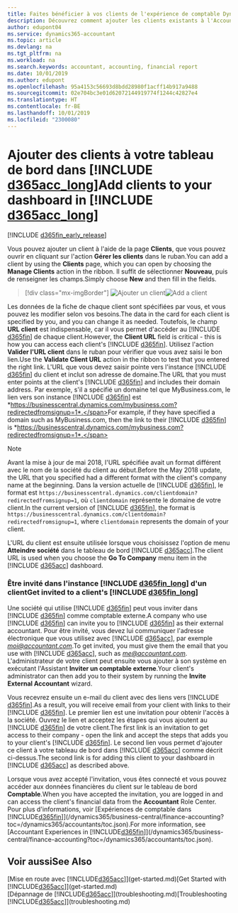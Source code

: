 ```yaml
---
title: Faites bénéficier à vos clients de l'expérience de comptable Dynamics 365 | Microsoft Docs
description: Découvrez comment ajouter les clients existants à l'Accountant Hub pour Dynamics 365.
author: edupont04
ms.service: dynamics365-accountant
ms.topic: article
ms.devlang: na
ms.tgt_pltfrm: na
ms.workload: na
ms.search.keywords: accountant, accounting, financial report
ms.date: 10/01/2019
ms.author: edupont
ms.openlocfilehash: 95a4153c56693d8bdd28980f1acff14b917a9488
ms.sourcegitcommit: 02e704bc3e01d62072144919774f1244c42827e4
ms.translationtype: HT
ms.contentlocale: fr-BE
ms.lasthandoff: 10/01/2019
ms.locfileid: "2300080"
---
```

# <a name="add-clients-to-your-dashboard-in-include-d365acc_longincludesd365acc_long_mdmd"></a><span data-ttu-id="9453c-103">Ajouter des clients à votre tableau de bord dans [!INCLUDE [d365acc_long](includes/d365acc_long_md.md)]</span><span class="sxs-lookup"><span data-stu-id="9453c-103">Add clients to your dashboard in [!INCLUDE [d365acc_long](includes/d365acc_long_md.md)]</span></span>
[!INCLUDE [d365fin_early_release](includes/d365fin_early_release.md.md)]

<span data-ttu-id="9453c-104">Vous pouvez ajouter un client à l'aide de la page **Clients**, que vous pouvez ouvrir en cliquant sur l'action **Gérer les clients** dans le ruban.</span><span class="sxs-lookup"><span data-stu-id="9453c-104">You can add a client by using the **Clients** page, which you can open by choosing the **Manage Clients** action in the ribbon.</span></span> <span data-ttu-id="9453c-105">Il suffit de sélectionner **Nouveau**, puis de renseigner les champs.</span><span class="sxs-lookup"><span data-stu-id="9453c-105">Simply choose **New** and then fill in the fields.</span></span>  

> [!div class="mx-imgBorder"]
> <span data-ttu-id="9453c-106">![Ajouter un client](./media/accountant-add-client/manage-client.png)</span><span class="sxs-lookup"><span data-stu-id="9453c-106">![Add a client](./media/accountant-add-client/manage-client.png)</span></span>

<span data-ttu-id="9453c-107">Les données de la fiche de chaque client sont spécifiées par vous, et vous pouvez les modifier selon vos besoins.</span><span class="sxs-lookup"><span data-stu-id="9453c-107">The data in the card for each client is specified by you, and you can change it as needed.</span></span> <span data-ttu-id="9453c-108">Toutefois, le champ **URL client** est indispensable, car il vous permet d'accéder au [!INCLUDE [d365fin](includes/d365fin_md.md)] de chaque client.</span><span class="sxs-lookup"><span data-stu-id="9453c-108">However, the **Client URL** field is critical - this is how you can access each client's [!INCLUDE [d365fin](includes/d365fin_md.md)].</span></span> <span data-ttu-id="9453c-109">Utilisez l'action **Valider l'URL client** dans le ruban pour vérifier que vous avez saisi le bon lien.</span><span class="sxs-lookup"><span data-stu-id="9453c-109">Use the **Validate Client URL** action in the ribbon to test that you entered the right link.</span></span> <span data-ttu-id="9453c-110">L'URL que vous devez saisir pointe vers l'instance [!INCLUDE [d365fin](includes/d365fin_md.md)] du client et inclut son adresse de domaine.</span><span class="sxs-lookup"><span data-stu-id="9453c-110">The URL that you must enter points at the client's [!INCLUDE [d365fin](includes/d365fin_md.md)] and includes their domain address.</span></span> <span data-ttu-id="9453c-111">Par exemple, s'il a spécifié un domaine tel que MyBusiness.com, le lien vers son instance [!INCLUDE [d365fin](includes/d365fin_md.md)] est *https://businesscentral.dynamics.com/mybusiness.com?redirectedfromsignup=1*.</span><span class="sxs-lookup"><span data-stu-id="9453c-111">For example, if they have specified a domain such as MyBusiness.com, then the link to their [!INCLUDE [d365fin](includes/d365fin_md.md)] is *https://businesscentral.dynamics.com/mybusiness.com?redirectedfromsignup=1*.</span></span>  

> [!NOTE]
>  <span data-ttu-id="9453c-112">Avant la mise à jour de mai 2018, l'URL spécifiée avait un format différent avec le nom de la société du client au début.</span><span class="sxs-lookup"><span data-stu-id="9453c-112">Before the May 2018 update, the URL that you specified had a different format with the client's company name at the beginning.</span></span> <span data-ttu-id="9453c-113">Dans la version actuelle de [!INCLUDE [d365fin](includes/d365fin_md.md)], le format est ```https://businesscentral.dynamics.com/clientdomain?redirectedfromsignup=1```, où ```clientdomain``` représente le domaine de votre client.</span><span class="sxs-lookup"><span data-stu-id="9453c-113">In the current version of [!INCLUDE [d365fin](includes/d365fin_md.md)], the format is ```https://businesscentral.dynamics.com/clientdomain?redirectedfromsignup=1```, where ```clientdomain``` represents the domain of your client.</span></span>  

<span data-ttu-id="9453c-114">L'URL du client est ensuite utilisée lorsque vous choisissez l'option de menu **Atteindre société** dans le tableau de bord [!INCLUDE [d365acc](includes/d365acc_md.md)].</span><span class="sxs-lookup"><span data-stu-id="9453c-114">The client URL is used when you choose the **Go To Company** menu item in the [!INCLUDE [d365acc](includes/d365acc_md.md)] dashboard.</span></span>  

### <a name="get-invited-to-a-clients-include-d365fin_longincludesd365fin_long_mdmd"></a><span data-ttu-id="9453c-115">Être invité dans l'instance [!INCLUDE [d365fin_long](includes/d365fin_long_md.md)] d'un client</span><span class="sxs-lookup"><span data-stu-id="9453c-115">Get invited to a client's [!INCLUDE [d365fin_long](includes/d365fin_long_md.md)]</span></span>
<span data-ttu-id="9453c-116">Une société qui utilise [!INCLUDE [d365fin](includes/d365fin_md.md)] peut vous inviter dans [!INCLUDE [d365fin](includes/d365fin_md.md)] comme comptable externe.</span><span class="sxs-lookup"><span data-stu-id="9453c-116">A company who use [!INCLUDE [d365fin](includes/d365fin_md.md)] can invite you to [!INCLUDE [d365fin](includes/d365fin_md.md)] as their external accountant.</span></span> <span data-ttu-id="9453c-117">Pour être invité, vous devez lui communiquer l'adresse électronique que vous utilisez avec [!INCLUDE [d365acc](includes/d365acc_md.md)], par exemple <em>moi@accountant.com</em>.</span><span class="sxs-lookup"><span data-stu-id="9453c-117">To get invited, you must give them the email that you use with [!INCLUDE [d365acc](includes/d365acc_md.md)], such as <em>me@accountant.com</em>.</span></span> <span data-ttu-id="9453c-118">L'administrateur de votre client peut ensuite vous ajouter à son système en exécutant l'Assistant **Inviter un comptable externe**.</span><span class="sxs-lookup"><span data-stu-id="9453c-118">Your client's administrator can then add you to their system by running the **Invite External Accountant** wizard.</span></span>  

<span data-ttu-id="9453c-119">Vous recevrez ensuite un e-mail du client avec des liens vers [!INCLUDE [d365fin](includes/d365fin_md.md)].</span><span class="sxs-lookup"><span data-stu-id="9453c-119">As a result, you will receive email from your client with links to their [!INCLUDE [d365fin](includes/d365fin_md.md)].</span></span> <span data-ttu-id="9453c-120">Le premier lien est une invitation pour obtenir l'accès à la société. Ouvrez le lien et acceptez les étapes qui vous ajoutent au [!INCLUDE [d365fin](includes/d365fin_md.md)] de votre client.</span><span class="sxs-lookup"><span data-stu-id="9453c-120">The first link is an invitation to get access to their company - open the link and accept the steps that adds you to your client's [!INCLUDE [d365fin](includes/d365fin_md.md)].</span></span> <span data-ttu-id="9453c-121">Le second lien vous permet d'ajouter ce client à votre tableau de bord dans [!INCLUDE [d365acc](includes/d365acc_md.md)] comme décrit ci-dessus.</span><span class="sxs-lookup"><span data-stu-id="9453c-121">The second link is for adding this client to your dashboard in [!INCLUDE [d365acc](includes/d365acc_md.md)] as described above.</span></span>  

<span data-ttu-id="9453c-122">Lorsque vous avez accepté l'invitation, vous êtes connecté et vous pouvez accéder aux données financières du client sur le tableau de bord **Comptable**.</span><span class="sxs-lookup"><span data-stu-id="9453c-122">When you have accepted the invitation, you are logged in and can access the client's financial data from the **Accountant** Role Center.</span></span> <span data-ttu-id="9453c-123">Pour plus d'informations, voir [Expériences de comptable dans [!INCLUDE[d365fin](includes/d365fin_md.md)]](/dynamics365/business-central/finance-accounting?toc=/dynamics365/accountants/toc.json).</span><span class="sxs-lookup"><span data-stu-id="9453c-123">For more information, see [Accountant Experiences in [!INCLUDE[d365fin](includes/d365fin_md.md)]](/dynamics365/business-central/finance-accounting?toc=/dynamics365/accountants/toc.json).</span></span>  

## <a name="see-also"></a><span data-ttu-id="9453c-124">Voir aussi</span><span class="sxs-lookup"><span data-stu-id="9453c-124">See Also</span></span>
<span data-ttu-id="9453c-125">[Mise en route avec [!INCLUDE[d365acc](includes/d365acc_md.md)]](get-started.md)</span><span class="sxs-lookup"><span data-stu-id="9453c-125">[Get Started with [!INCLUDE[d365acc](includes/d365acc_md.md)]](get-started.md)</span></span>  
<span data-ttu-id="9453c-126">[Dépannage de [!INCLUDE[d365acc](includes/d365acc_md.md)]](troubleshooting.md)</span><span class="sxs-lookup"><span data-stu-id="9453c-126">[Troubleshooting [!INCLUDE[d365acc](includes/d365acc_md.md)]](troubleshooting.md)</span></span>  
